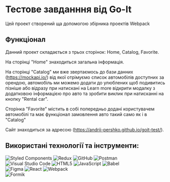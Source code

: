 # Тестове завданння від Go-It

Цей проект створений ща допомогою збірника проектів Webpack

## Функціонал
Данний проект складається з трьох сторінок: Home, Catalog, Favorite. 

На сторінці "Home" знаходиться загальна інформація.

На сторінці "Catalog" ми вже звертаємось до бази данних (https://mockapi.io/) від якої отрімуємо список автомобілів доступних за орендою, автомобіль ми можемо додати до улюблених щоб подивитись пізніше або відразу при натискані на Learn more відкрити модалку з додатковою інформацією про авто та зробити виклик при натисканні на кнопку "Rental car".

Сторінка "Favorite" містить в собі попередньо додані користувачем автомобілі та має функціонал замовлення авто такий само як і в "Catalog"

Сайт знаходиться за адресою (https://andrii-pershko.github.io/goit-test/). 

## Використані технології та інструменти:
![Styled Components](https://img.shields.io/badge/styled--components-DB7093?style=for-the-badge&logo=styled-components&logoColor=white)
![Redux](https://img.shields.io/badge/redux-%23593d88.svg?style=for-the-badge&logo=redux&logoColor=white)
![GitHub](https://img.shields.io/badge/github-%23121011.svg?style=for-the-badge&logo=github&logoColor=white)
![Postman](https://img.shields.io/badge/Postman-FF6C37?style=for-the-badge&logo=postman&logoColor=white)</br>
![Visual Studio Code](https://img.shields.io/badge/Visual%20Studio%20Code-0078d7.svg?style=for-the-badge&logo=visual-studio-code&logoColor=white)
![HTML5](https://img.shields.io/badge/html5-%23E34F26.svg?style=for-the-badge&logo=html5&logoColor=white)
![JavaScript](https://img.shields.io/badge/javascript-%23323330.svg?style=for-the-badge&logo=javascript&logoColor=%23F7DF1E)
![Babel](https://img.shields.io/badge/Babel-F9DC3e?style=for-the-badge&logo=babel&logoColor=black)</br>
![Figma](https://img.shields.io/badge/figma-%23F24E1E.svg?style=for-the-badge&logo=figma&logoColor=white)
![React](https://img.shields.io/badge/react-%2320232a.svg?style=for-the-badge&logo=react&logoColor=%2361DAFB)
![Webpack](https://img.shields.io/badge/webpack-%238DD6F9.svg?style=for-the-badge&logo=webpack&logoColor=black)</br>
![Formik](https://img.shields.io/badge/formik-%238DD6F9.svg?style=for-the-badge&logo=formik&logoColor=blue)
